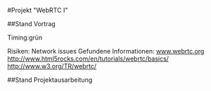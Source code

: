 #Projekt "WebRTC I"


##Stand Vortrag

Timing:grün 

Risiken:
Network issues
Gefundene Informationen:
www.webrtc.org
http://www.html5rocks.com/en/tutorials/webrtc/basics/
http://www.w3.org/TR/webrtc/


##Stand Projektausarbeitung


